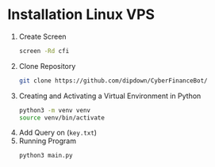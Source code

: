 # Installation Linux VPS
1. Create Screen
   ```sh
   screen -Rd cfi
   ```
2. Clone Repository
   ```sh
   git clone https://github.com/dipdown/CyberFinanceBot/
   ```
3. Creating and Activating a Virtual Environment in Python
   ```sh
   python3 -m venv venv
   source venv/bin/activate
   ```
4. Add Query on (`key.txt`)
5. Running Program
   ```sh
   python3 main.py
   ```
